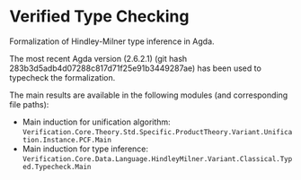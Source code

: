 

# Verified Type Checking
 
Formalization of Hindley-Milner type inference in Agda. 

The most recent Agda version (2.6.2.1) (git hash 283b3d5adb4d07288c817d71f25e91b3449287ae)
has been used to typecheck the formalization.

The main results are available in the following modules (and corresponding file paths):

 - Main induction for unification algorithm: `Verification.Core.Theory.Std.Specific.ProductTheory.Variant.Unification.Instance.PCF.Main`
 - Main induction for type inference: `Verification.Core.Data.Language.HindleyMilner.Variant.Classical.Typed.Typecheck.Main`


